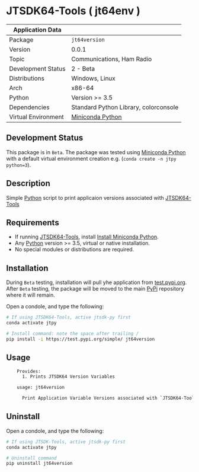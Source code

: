 # JTSDK64-Tools ( jt64env )

| Application Data ||
| ---| --- |
| Package             | `jt64version`
| Version             | 0.0.1
| Topic               | Communications, Ham Radio
| Development Status  | 2 - Beta
| Distributions       | Windows, Linux
| Arch                | x86-64
| Python              | Version >= 3.5
| Dependencies        | Standard Python Library, colorconsole
| Virtual Environment | [Miniconda Python]

## Development Status

This package is in `Beta`. The package was tested using
[Miniconda Python][] with a default virtual environment creation e.g.
(`conda create -n jtpy python=3`).

## Description

Simple [Python][] script to print applicaion versions associated with
[JTSDK64-Tools][]

## Requirements

- If running [JTSDK64-Tools][], install [Install Miniconda Python][].
- Any [Python][] version >= 3.5, virtual or native installation.
- No special modules or distributions are required.

## Installation

During `Beta` testing, installation will pull yhe application from
[test.pypi.org][]. After `Beta` testing, the package will be moved to the main
[PyPi][] repository where it will remain.

Open a condole, and type the following:

```bash
# If using JTSDK64-Tools, active jtsdk-py first
conda activate jtpy

# Install command: note the space after trailing /
pip install -i https://test.pypi.org/simple/ jt64version
```

## Usage

```bash
    Provides:
      1. Prints JTSDK64 Version Variables

    usage: jt64version

      Print Application Variable Versions associated with `JTSDK64-Tools`
```

## Uninstall

Open a condole, and type the following:

```bash
# If using JTSDK-Tools, active jtsdk-py first
conda activate jtpy

# Uninstall command
pip uninstall jt64version

```
[Install Miniconda Python]: https://github.com/KI7MT/jtsdk-dotnet-core/wiki/Install-Python
[JTSDK64-Tools]: https://github.com/KI7MT/jtsdk64-tools-scripts
[test.pypi.org]: https://test.pypi.org/project/jt64version/
[PyPi]: https://pypi.org/
[Miniconda Python]: https://docs.conda.io/en/latest/miniconda.html
[Python]: https://www.python.org/